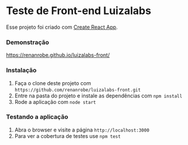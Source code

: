 Teste de Front-end Luizalabs
==============
Esse projeto foi criado com [Create React App](https://github.com/facebook/create-react-app).

### Demonstração
https://renanrobe.github.io/luizalabs-front/

### Instalação

1. Faça o clone deste projeto com `https://github.com/renanrobe/luizalabs-front.git`
2. Entre na pasta do projeto e instale as dependências com `npm install`
3. Rode a aplicação com `node start`

### Testando a aplicação

1. Abra o browser e visite a página `http://localhost:3000`
1. Para ver a cobertura de testes use `npm test`
